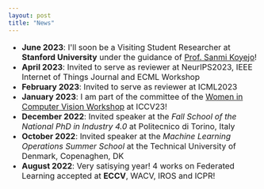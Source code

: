```yaml
---
layout: post
title: "News"
---
```


<ul style="font-size:medium">
    <li><b>June 2023</b>: I'll soon be a Visiting Student Researcher at <b>Stanford University</b> under the guidance of <a href="https://cs.stanford.edu/people/sanmi/" target="_blank" rel="noopener noreferrer">Prof. Sanmi Koyejo</a>! </li>
    <li><b>April 2023</b>: Invited to serve as reviewer at NeurIPS2023, IEEE Internet of Things Journal and ECML Workshop</li>
    <li><b>February 2023</b>: Invited to serve as reviewer at ICML2023</li>
    <li><b>January 2023</b>: I am part of the committee of the <a href="https://sites.google.com/view/wicviccv2023" target="_blank" rel="noopener noreferrer">Women in Computer Vision Workshop</a> at ICCV23!</li>
    <li><b>December 2022</b>: Invited speaker at the <i>Fall School of the National PhD in Industry 4.0</i> at Politecnico di Torino, Italy</li>
    <li><b>October 2022</b>: Invited speaker at the <i>Machine Learning Operations Summer School</i> at the Technical University of Denmark, Copenaghen, DK</li>
    <li><b>August 2022</b>: Very satisying year! 4 works on Federated Learning accepted at <b>ECCV</b>, WACV, IROS and ICPR!</li>
</ul>